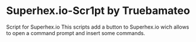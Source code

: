 # Superhex.io-Scr1pt by Truebamateo
Script for Superhex.io
This scripts add a button to Superhex.io wich allows to open a command prompt and insert some commands.

